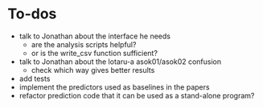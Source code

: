 # To-dos

 - talk to Jonathan about the interface he needs
    - are the analysis scripts helpful?
    - or is the write_csv function sufficient?
 - talk to Jonathan about the lotaru-a asok01/asok02 confusion
    - check which way gives better results
 - add tests
 - implement the predictors used as baselines in the papers
 - refactor prediction code that it can be used as a stand-alone program?
